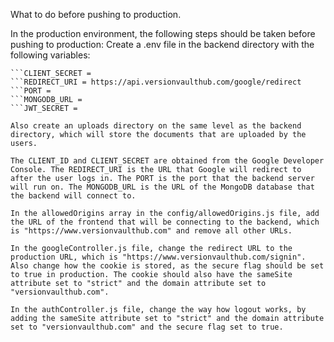What to do before pushing to production.

In the production environment, the following steps should be taken before pushing to production:
Create a .env file in the backend directory with the following variables:
```CLIENT_ID = 
```CLIENT_SECRET = 
```REDIRECT_URI = https://api.versionvaulthub.com/google/redirect
```PORT = 
```MONGODB_URL = 
```JWT_SECRET = 

Also create an uploads directory on the same level as the backend directory, which will store the documents that are uploaded by the users.

The CLIENT_ID and CLIENT_SECRET are obtained from the Google Developer Console. The REDIRECT_URI is the URL that Google will redirect to after the user logs in. The PORT is the port that the backend server will run on. The MONGODB_URL is the URL of the MongoDB database that the backend will connect to.

In the allowedOrigins array in the config/allowedOrigins.js file, add the URL of the frontend that will be connecting to the backend, which is "https://www.versionvaulthub.com" and remove all other URLs.

In the googleController.js file, change the redirect URL to the production URL, which is "https://www.versionvaulthub.com/signin". Also change how the cookie is stored, as the secure flag should be set to true in production. The cookie should also have the sameSite attribute set to "strict" and the domain attribute set to "versionvaulthub.com".

In the authController.js file, change the way how logout works, by adding the sameSite attribute set to "strict" and the domain attribute set to "versionvaulthub.com" and the secure flag set to true.